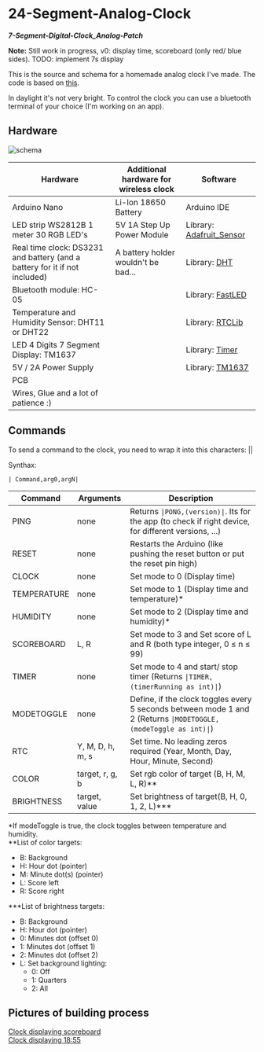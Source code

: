 # 24-Segment-Analog-Clock
___7-Segment-Digital-Clock\_Analog-Patch___

__Note:__ Still work in progress, v0: display time, scoreboard (only red/ blue sides). TODO: implement 7s display

This is the source and schema for a homemade analog clock I've made. The code is based on [this](https://github.com/leonvandenbeukel/3D-7-Segment-Digital-Clock/blob/master/3D-7-Segment-Digital-Clock.ino).

In daylight it's not very bright.
To control the clock you can use a bluetooth terminal of your choice (I'm working on an app).

## Hardware

![schema](https://github.com/Schn33W0lf/24-Segment-Analog-Clock/blob/master/Schema.png)

| Hardware                              		      | Additional hardware for wireless clock | Software                                                                |
| -------------                          	        | -------------                          | -------------                                                           |
| Arduino Nano                           			    | Li-Ion 18650 Battery                   | Arduino IDE                                                             |
| LED strip WS2812B 1 meter 30 RGB LED's		 	    | 5V 1A Step Up Power Module             | Library: [Adafruit_Sensor](https://github.com/adafruit/Adafruit_Sensor) |
| Real time clock: DS3231 and battery (and a battery for it if not included)          		| A battery holder wouldn't be bad...    | Library: [DHT](https://github.com/adafruit/DHT-sensor-library)          |
| Bluetooth module: HC-05                 			  |                                        | Library: [FastLED](https://github.com/FastLED/FastLED)                  |
| Temperature and Humidity Sensor: DHT11 or DHT22 |                                        | Library: [RTCLib](https://github.com/adafruit/RTClib)                   |
| LED 4 Digits 7 Segment Display: TM1637          |                                        | Library: [Timer](https://github.com/JChristensen/Timer)                 |
| 5V / 2A  Power Supply								            |                                        | Library: [TM1637](https://github.com/avishorp/TM1637)                   |
| PCB                                    			    |                                        |                                                                         |
| Wires, Glue and a lot of patience :)       	    |                                        |                                                                         |

## Commands

To send a command to the clock, you need to wrap it into this characters: ||

Synthax:

`| Command,arg0,argN|` 

| Command     | Arguments        | Description |
| ---         | ---              | ---         |
| PING        | none             | Returns `\|PONG,(version)\|`. Its for the app (to check if right device, for different versions, ...) |
| RESET       | none             | Restarts the Arduino (like pushing the reset button or put the reset pin high) |
| CLOCK       | none             | Set mode to 0 (Display time) |
| TEMPERATURE | none             | Set mode to 1 (Display time and temperature)* |
| HUMIDITY    | none             | Set mode to 2 (Display time and humidity)* |
| SCOREBOARD  | L, R             | Set mode to 3 and Set score of L and R (both type integer, 0 ≤ n ≤ 99) |
| TIMER       | none             | Set mode to 4 and start/ stop timer (Returns `\|TIMER,(timerRunning as int)\|`) |
| MODETOGGLE  | none             | Define, if the clock toggles every 5 seconds between mode 1 and 2 (Returns `\|MODETOGGLE,(modeToggle as int)\|`) |
| RTC         | Y, M, D, h, m, s | Set time. No leading zeros required (Year, Month, Day, Hour, Minute, Second) |
| COLOR       | target, r, g, b  | Set rgb color of target (B, H, M, L, R)** |
| BRIGHTNESS  | target, value    | Set brightness of target(B, H, 0, 1, 2, L)***  |

\*If modeToggle is true, the clock toggles between temperature and humidity.<br>
\*\*List of color targets:
 - B: Background
 - H: Hour dot (pointer)
 - M: Minute dot(s) (pointer)
 - L: Score left
 - R: Score right

\*\*\*List of brightness targets:
 - B: Background
 - H: Hour dot (pointer)
 - 0: Minutes dot (offset 0)
 - 1: Minutes dot (offset 1)
 - 2: Minutes dot (offset 2)
 - L: Set background lighting:
   - 0: Off
   - 1: Quarters
   - 2: All

## Pictures of building process

[Clock displaying scoreboard](https://github.com/Schn33W0lf/24-Segment-Analog-Clock/raw/master/clock_dev_scoreboard.png)<br>
[Clock displaying 18:55](https://github.com/Schn33W0lf/24-Segment-Analog-Clock/raw/master/clock_dev_time.png)
